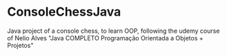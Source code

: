 # ConsoleChessJava
Java project of a console chess, to learn OOP, following the udemy course of Nelio Alves "Java COMPLETO Programação Orientada a Objetos + Projetos"
